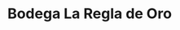 ---
title: "Bodega La Regla de Oro"
url: /santa-clara-villa-clara/bodega-la-regla-de-oro/
shop: comodidad
---